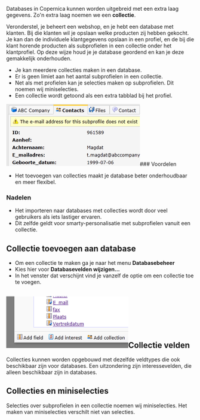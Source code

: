 Databases in Copernica kunnen worden uitgebreid met een extra laag
gegevens. Zo'n extra laag noemen we een **collectie**.

Veronderstel, je beheert een webshop, en je hebt een database met
klanten. Bij die klanten wil je opslaan welke producten zij hebben
gekocht. Je kan dan de individuele klantgegevens opslaan in een profiel,
en de bij die klant horende producten als subprofielen in een collectie
onder het klantprofiel. Op deze wijze houd je je database geordend en
kan je deze gemakkelijk onderhouden.

-   Je kan meerdere collecties maken in een database.
-   Er is geen limiet aan het aantal subprofielen in een collectie.
-   Net als met profielen kan je selecties maken op subprofielen. Dit
    noemen wij miniselecties.
-   Een collectie wordt getoond als een extra tabblad bij het profiel.

![](../images/databases-collection-tab.png)\#\#\# Voordelen

-   Het toevoegen van collecties maakt je database beter onderhoudbaar
    en meer flexibel.

### Nadelen

-   Het importeren naar databases met collecties wordt door veel
    gebruikers als iets lastiger ervaren.
-   Dit zelfde geldt voor smarty-personalisatie met subprofielen vanuit
    een collectie.

Collectie toevoegen aan database
--------------------------------

-   Om een collectie te maken ga je naar het menu **Databasebeheer**
-   Kies hier voor **Databasevelden wijzigen...**
-   In het venster dat verschijnt vind je vanzelf de optie om een
    collectie toe te voegen.

![](../images/databases-add-collection.png)Collectie velden
---------------------------------------------------------------

Collecties kunnen worden opgebouwd met dezelfde veldtypes die ook
beschikbaar zijn voor databases. Een uitzondering zijn interessevelden,
die alleen beschikbaar zijn in databases.

Collecties en miniselecties
---------------------------

Selecties over subprofielen in een collectie noemen wij miniselecties.
Het maken van miniselecties verschilt niet van selecties.
